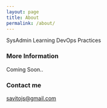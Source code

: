 ```yaml
---
layout: page
title: About
permalink: /about/
---
```


SysAdmin Learning DevOps Practices

### More Information

Coming Soon..

### Contact me

[savitojs@gmail.com](mailto:savitojs@gmail.com)
